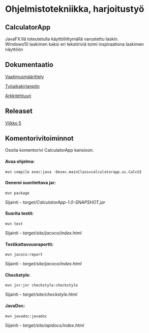 # Ohjelmistotekniikka, harjoitustyö

## CalculatorApp

JavaFX:llä toteutetulla käyttöliittymällä varustettu laskin. </br>Windows10 laskimen kaksi eri tekstiriviä toimi inspiraationa laskimen näyttöön

## Dokumentaatio

[Vaatimusmäärittely](https://github.com/vexoo/ot-harjoitustyo/blob/master/CalculatorApp/dokumentaatio/vaatimusmaarittely.md)

[Työaikakirjanpito](https://github.com/vexoo/ot-harjoitustyo/blob/master/CalculatorApp/dokumentaatio/tyoaikakirjanpito.md)

[Arkkitehtuuri](https://github.com/vexoo/ot-harjoitustyo/blob/master/CalculatorApp/dokumentaatio/arkkitehtuuri.md)

## Releaset

[Viikko 5](https://github.com/vexoo/ot-harjoitustyo/releases/tag/viikko5)

## Komentorivitoiminnot

Osoita komentorivi CalculatorApp kansioon.<br/>
#### Avaa ohjelma:

```
mvn compile exec:java -Dexec.mainClass=calculatorapp.ui.CalcUI
```

#### Generoi suoritettava jar:

```
mvn package
```
Sijainti - _target/CalculatorApp-1.0-SNAPSHOT.jar_

#### Suorita testit:

```
mvn test
```
Sijainti - _target/site/jacoco/index.html_


#### Testikattavuusraportti:
```
mvn jacoco:report
```
Sijainti - _target/site/jacoco/index.html_


#### Checkstyle:
```
mvn jxr:jxr checkstyle:checkstyle
```
Sijainti - _target/site/checkstyle.html_


#### JavaDoc:

```
mvn javadoc:javadoc
```

Sijainti -  _target/site/apidocs/index.html_
